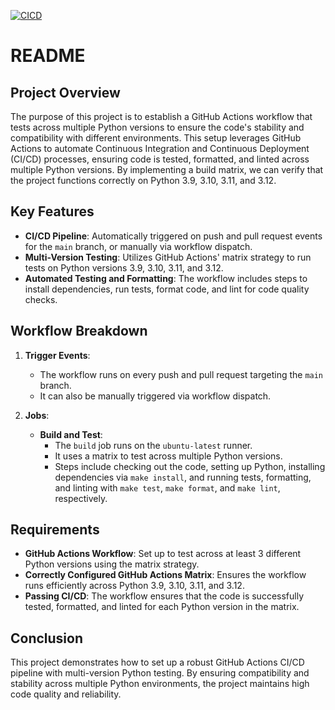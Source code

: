 [![CICD](https://github.com/nogibjj/skye-assignment-4/actions/workflows/CICD.yml/badge.svg)](https://github.com/nogibjj/skye-assignment-4/actions/workflows/CICD.yml)

# README

## Project Overview

The purpose of this project is to establish a GitHub Actions workflow that tests across multiple Python versions to ensure the code's stability and compatibility with different environments. This setup leverages GitHub Actions to automate Continuous Integration and Continuous Deployment (CI/CD) processes, ensuring code is tested, formatted, and linted across multiple Python versions. By implementing a build matrix, we can verify that the project functions correctly on Python 3.9, 3.10, 3.11, and 3.12.

## Key Features

- **CI/CD Pipeline**: Automatically triggered on push and pull request events for the `main` branch, or manually via workflow dispatch.
- **Multi-Version Testing**: Utilizes GitHub Actions' matrix strategy to run tests on Python versions 3.9, 3.10, 3.11, and 3.12.
- **Automated Testing and Formatting**: The workflow includes steps to install dependencies, run tests, format code, and lint for code quality checks.

## Workflow Breakdown

1. **Trigger Events**:
   - The workflow runs on every push and pull request targeting the `main` branch.
   - It can also be manually triggered via workflow dispatch.

2. **Jobs**:
   - **Build and Test**:
     - The `build` job runs on the `ubuntu-latest` runner.
     - It uses a matrix to test across multiple Python versions.
     - Steps include checking out the code, setting up Python, installing dependencies via `make install`, and running tests, formatting, and linting with `make test`, `make format`, and `make lint`, respectively.

## Requirements

- **GitHub Actions Workflow**: Set up to test across at least 3 different Python versions using the matrix strategy.
- **Correctly Configured GitHub Actions Matrix**: Ensures the workflow runs efficiently across Python 3.9, 3.10, 3.11, and 3.12.
- **Passing CI/CD**: The workflow ensures that the code is successfully tested, formatted, and linted for each Python version in the matrix.

## Conclusion

This project demonstrates how to set up a robust GitHub Actions CI/CD pipeline with multi-version Python testing. By ensuring compatibility and stability across multiple Python environments, the project maintains high code quality and reliability.
